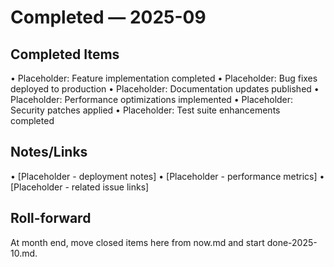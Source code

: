 # Completed — 2025-09

## Completed Items

• Placeholder: Feature implementation completed
• Placeholder: Bug fixes deployed to production
• Placeholder: Documentation updates published
• Placeholder: Performance optimizations implemented
• Placeholder: Security patches applied
• Placeholder: Test suite enhancements completed

## Notes/Links

• [Placeholder - deployment notes]
• [Placeholder - performance metrics]
• [Placeholder - related issue links]

## Roll-forward

At month end, move closed items here from now.md and start done-2025-10.md.
